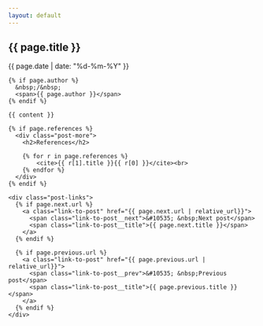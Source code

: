 ```yaml
---
layout: default
---
```

<article class="post">

  <h1 class="post-title">{{ page.title }}</h1>

  <p class="post-meta">
    <time datetime="{{ page.date | date: "%Y-%m-%d" }}">{{ page.date | date: "%d-%m-%Y" }}</time>

    {% if page.author %}
      &nbsp;/&nbsp;
      <span>{{ page.author }}</span>
    {% endif %}
  </p>

  <div class="post-content">

    {{ content }}

    {% if page.references %}
      <div class="post-more">
        <h2>References</h2>

        {% for r in page.references %}
            <cite>{{ r[1].title }}{{ r[0] }}</cite><br>
        {% endfor %}
      </div>
    {% endif %}

    <div class="post-links">
      {% if page.next.url %}
        <a class="link-to-post" href="{{ page.next.url | relative_url}}">
          <span class="link-to-post__next">&#10535; &nbsp;Next post</span>
          <span class="link-to-post__title">{{ page.next.title }}</span>
        </a>
      {% endif %}

      {% if page.previous.url %}
        <a class="link-to-post" href="{{ page.previous.url | relative_url}}">
          <span class="link-to-post__prev">&#10535; &nbsp;Previous post</span>
          <span class="link-to-post__title">{{ page.previous.title }}</span>
        </a>
      {% endif %}
    </div>

  </div>

</article>
